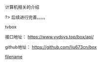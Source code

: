 计算机相关的介绍

?> 后续进行完善。。。。



tvbox

接口地址：
https://www.yydsys.top/box/api/

github地址：
https://github.com/liu673cn/box


[filename](_sidebar.md ':include')